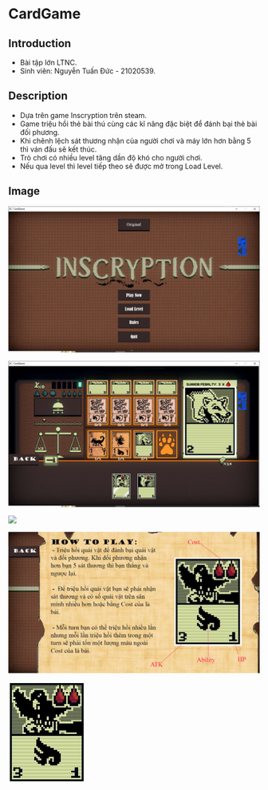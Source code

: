 # CardGame
## Introduction
  - Bài tập lớn LTNC.
  - Sinh viên: Nguyễn Tuấn Đức - 21020539.

## Description
  - Dựa trên game Inscryption trên steam.
  - Game triệu hồi thẻ bài thú cùng các kĩ năng đặc biệt để đánh bại thẻ bài đối phương.
  - Khi chênh lệch sát thương nhận của người chơi và máy lớn hơn bằng 5 thì ván đấu sẽ kết thúc.
  - Trò chơi có nhiều level tăng dần độ khó cho người chơi.
  - Nếu qua level thì level tiếp theo sẽ được mở trong Load Level.

## Image
![](res/gfx/ReadmeImage/IGmenu.png)

![](res/gfx/ReadmeImage/IGplay.png)

![](res/gfx/ReameImage/IGlevelSelect.png)

![](res/gfx/IGinstruction.jpg)

![](res/gfx/Hawk.jpg)

